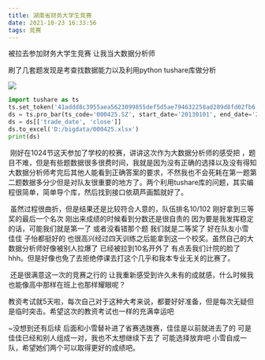 ```yaml
---
title: 湖南省财务大学生竞赛
date: 2021-10-23 16:33:56
tags: 竞赛
---
```


  被拉去参加财务大学生竞赛 让我当大数据分析师

  刷了几套题发现是考查找数据能力以及利用python tushare库做分析

![](https://i.loli.net/2021/10/25/WJw6t4ONUVsgobP.png)

```python
import tushare as ts
ts.set_token('41addd8c3955aea5623099855def5d5ae794632258ad289d8fd02fb6')
ds = ts.pro_bar(ts_code='000425.SZ', start_date='20130101', end_date='20171231', freq='M', adj='hfq')
ds = ds[['trade_date', 'close']]
ds.to_excel('D:/bigdata/000425.xlsx')
print(ds)
```

 

​	刚好在1024节这天参加了学校的校赛，讲讲这次作为大数据分析师的感受把 ，题目不难，但是有些题数据很多很费时间，我就是因为没有正确的选择以及没有得知大数据分析师考完后其他人能看到正确答案的要求，不然我也不会死耗在第一题第二题数据多分少但是对队友很重要的地方了。两个利用tushare库的问题，其实编程很简单，简单导个库，然后找到接口依葫芦画瓢就好了。

​	虽然过程很曲折，但是结果还是比较符合人意的，队伍排名10/102 刚好拿到三等奖的最后一个名次  刚出来成绩的时候看到分数还是很自责的 因为要是我发挥稳定的话，可能我们就是第一了 或者没看错那个题 我们就是二等奖了 好在队友小雪 佳佳 子怡都挺好的  也很高兴经过四天训练之后能拿到这一个校奖。虽然自己的大数据分析师好像被别人拉爆了 已经被拉到10名开外了 有点丢我们计院的脸了hhh。但是好像也免了去拒绝停课去打这个几乎和我本专业无关的比赛了。

​	还是很满意这一次的竞赛之行的 让我重新感受到许久未有的成就感，什么时候我也能像高中那样在班上也那样耀眼呢？

​	教资考试就5天啦，每次自己对于这种大考来说，都要好好准备，但是每次无疑但是临时突击。希望这次的教资考试也一样的充满幸运吧

~没想到还有后续  后面和小雪替补进了省赛选拨赛，佳佳是以前就进去了的  可是佳佳已经和别人组成一对，我也不太想继续下去了 可能选择放弃吧  小雪自成一队，希望她们两个可以取得更好的成绩吧。

